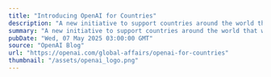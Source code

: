 ```yaml
---
title: "Introducing OpenAI for Countries"
description: "A new initiative to support countries around the world that want to build on democratic AI rails."
summary: "A new initiative to support countries around the world that want to build on democratic AI rails."
pubDate: "Wed, 07 May 2025 03:00:00 GMT"
source: "OpenAI Blog"
url: "https://openai.com/global-affairs/openai-for-countries"
thumbnail: "/assets/openai_logo.png"
---
```


